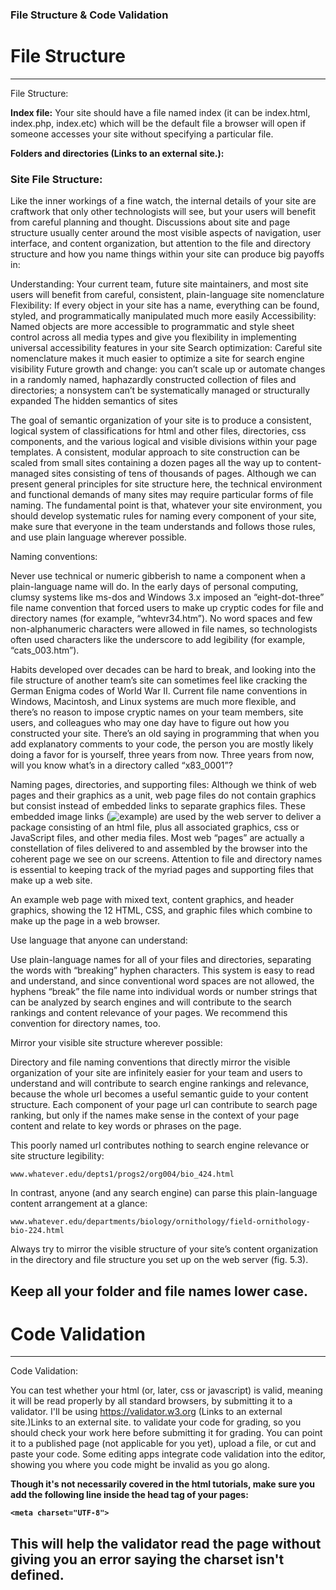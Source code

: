 <h3>File Structure & Code Validation</h3>

<h1>File Structure</h1>

-----
File Structure:

<b>Index file:</b> Your site should have a file named index (it can be index.html, index.php, index.etc) which will be the default file a browser will open if someone accesses your site without specifying a particular file.

<b>Folders and directories (Links to an external site.):</b>
<h3>Site File Structure:</h3>

Like the inner workings of a fine watch, the internal details of your site are craftwork that only other technologists will see, but your users will benefit from careful planning and thought. Discussions about site and page structure usually center around the most visible aspects of navigation, user interface, and content organization, but attention to the file and directory structure and how you name things within your site can produce big payoffs in:

Understanding: Your current team, future site maintainers, and most site users will benefit from careful, consistent, plain-language site nomenclature
Flexibility: If every object in your site has a name, everything can be found, styled, and programmatically manipulated much more easily
Accessibility: Named objects are more accessible to programmatic and style sheet control across all media types and give you flexibility in implementing universal accessibility features in your site
Search optimization: Careful site nomenclature makes it much easier to optimize a site for search engine visibility
Future growth and change: you can’t scale up or automate changes in a randomly named, haphazardly constructed collection of files and directories; a nonsystem can’t be systematically managed or structurally expanded
The hidden semantics of sites

The goal of semantic organization of your site is to produce a consistent, logical system of classifications for html and other files, directories, css components, and the various logical and visible divisions within your page templates. A consistent, modular approach to site construction can be scaled from small sites containing a dozen pages all the way up to content-managed sites consisting of tens of thousands of pages. Although we can present general principles for site structure here, the technical environment and functional demands of many sites may require particular forms of file naming. The fundamental point is that, whatever your site environment, you should develop systematic rules for naming every component of your site, make sure that everyone in the team understands and follows those rules, and use plain language wherever possible.

Naming conventions:

Never use technical or numeric gibberish to name a component when a plain-language name will do. In the early days of personal computing, clumsy systems like ms-dos and Windows 3.x imposed an “eight-dot-three” file name convention that forced users to make up cryptic codes for file and directory names (for example, “whtevr34.htm”). No word spaces and few non-alphanumeric characters were allowed in file names, so technologists often used characters like the underscore to add legibility (for example, “cats_003.htm”).

Habits developed over decades can be hard to break, and looking into the file structure of another team’s site can sometimes feel like cracking the German Enigma codes of World War II. Current file name conventions in Windows, Macintosh, and Linux systems are much more flexible, and there’s no reason to impose cryptic names on your team members, site users, and colleagues who may one day have to figure out how you constructed your site. There’s an old saying in programming that when you add explanatory comments to your code, the person you are mostly likely doing a favor for is yourself, three years from now. Three years from now, will you know what’s in a directory called “x83_0001”?

Naming pages, directories, and supporting files:
Although we think of web pages and their graphics as a unit, web page files do not contain graphics but consist instead of embedded links to separate graphics files. These embedded image links (<img src="graphic.jpg" alt="example">) are used by the web server to deliver a package consisting of an html file, plus all associated graphics, css or JavaScript files, and other media files. Most web “pages” are actually a constellation of files delivered to and assembled by the browser into the coherent page we see on our screens. Attention to file and directory names is essential to keeping track of the myriad pages and supporting files that make up a web site.

An example web page with mixed text, content graphics, and header graphics, showing the 12 HTML, CSS, and graphic files which combine to make up the page in a web browser.

Use language that anyone can understand:

Use plain-language names for all of your files and directories, separating the words with “breaking” hyphen characters. This system is easy to read and understand, and since conventional word spaces are not allowed, the hyphens “break” the file name into individual words or number strings that can be analyzed by search engines and will contribute to the search rankings and content relevance of your pages. We recommend this convention for directory names, too.

Mirror your visible site structure wherever possible:

Directory and file naming conventions that directly mirror the visible organization of your site are infinitely easier for your team and users to understand and will contribute to search engine rankings and relevance, because the whole url becomes a useful semantic guide to your content structure. Each component of your page url can contribute to search page ranking, but only if the names make sense in the context of your page content and relate to key words or phrases on the page.

This poorly named url contributes nothing to search engine relevance or site structure legibility:
```
www.whatever.edu/depts1/progs2/org004/bio_424.html
```
In contrast, anyone (and any search engine) can parse this plain-language content arrangement at a glance:
```
www.whatever.edu/departments/biology/ornithology/field-ornithology-bio-224.html
```
Always try to mirror the visible structure of your site’s content organization in the directory and file structure you set up on the web server (fig. 5.3).

Keep all your folder and file names lower case.
-----

<h1>Code Validation</h1>

-----
Code Validation:

You can test whether your html (or, later, css or javascript) is valid, meaning it will be read properly by all standard browsers, by submitting it to a validator. I'll be using https://validator.w3.org (Links to an external site.)Links to an external site. to validate your code for grading, so you should check your work here before submitting it for grading. You can point it to a published page (not applicable for you yet), upload a file, or cut and paste your code. Some editing apps integrate code validation into the editor, showing you where you code might be invalid as you go along.

<b>Though it's not necessarily covered in the html tutorials, make sure you add the following line inside the head tag of your pages:
```
<meta charset="UTF-8">
```
This will help the validator read the page without giving you an error saying the charset isn't defined.</b>
-----
